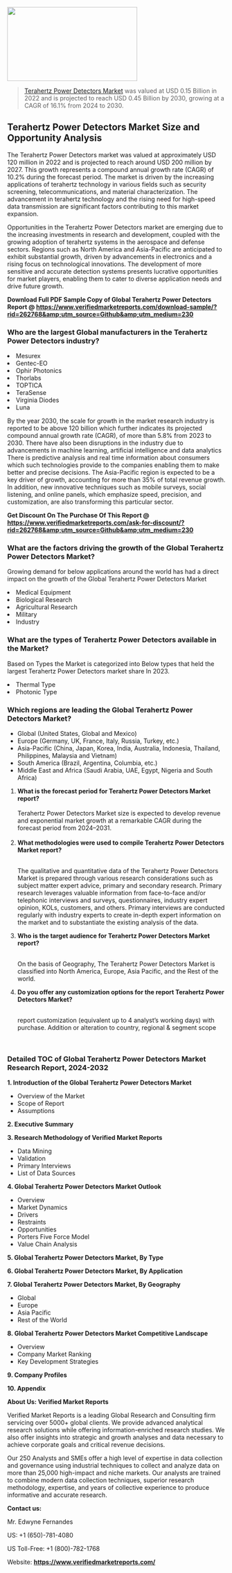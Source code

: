 <img src="https://ffe5etoiles.com/wp-content/uploads/2024/12/MST1-300x171.png" alt="" width="300" height="171" class="alignnone size-medium wp-image-20088" /><blockquote><p><p><a href="https://www.verifiedmarketreports.com/download-sample/?rid=262768&utm_source=Github&utm_medium=230" target="_blank">Terahertz Power Detectors Market</a> was valued at USD 0.15 Billion in 2022 and is projected to reach USD 0.45 Billion by 2030, growing at a CAGR of 16.1% from 2024 to 2030.</p></blockquote><p><h2>Terahertz Power Detectors Market Size and Opportunity Analysis</h2><p>The Terahertz Power Detectors market was valued at approximately USD 120 million in 2022 and is projected to reach around USD 200 million by 2027. This growth represents a compound annual growth rate (CAGR) of 10.2% during the forecast period. The market is driven by the increasing applications of terahertz technology in various fields such as security screening, telecommunications, and material characterization. The advancement in terahertz technology and the rising need for high-speed data transmission are significant factors contributing to this market expansion.</p><p>Opportunities in the Terahertz Power Detectors market are emerging due to the increasing investments in research and development, coupled with the growing adoption of terahertz systems in the aerospace and defense sectors. Regions such as North America and Asia-Pacific are anticipated to exhibit substantial growth, driven by advancements in electronics and a rising focus on technological innovations. The development of more sensitive and accurate detection systems presents lucrative opportunities for market players, enabling them to cater to diverse application needs and drive future growth.</p></p><p class=""><strong>Download Full PDF Sample Copy of Global Terahertz Power Detectors Report @ <a href="https://www.verifiedmarketreports.com/download-sample/?rid=262768&amp;utm_source=Github&amp;utm_medium=230" target="_blank">https://www.verifiedmarketreports.com/download-sample/?rid=262768&amp;utm_source=Github&amp;utm_medium=230</a></strong></p><h3 id="" class="">Who are the largest Global manufacturers in the Terahertz Power Detectors industry?</h3><p><li>Mesurex</li><li> Gentec-EO</li><li> Ophir Photonics</li><li> Thorlabs</li><li> TOPTICA</li><li> TeraSense</li><li> Virginia Diodes</li><li> Luna</li></p><div class=""><div class="" dir="" data-message-author-role="" data-message-id="" data-message-model-slug=""><div class=""><div class=""><div class=""><div class="" dir="" data-message-author-role="" data-message-id="" data-message-model-slug=""><div class=""><div class=""><p>By the year 2030, the scale for growth in the market research industry is reported to be above 120 billion which further indicates its projected compound annual growth rate (CAGR), of more than 5.8% from 2023 to 2030. There have also been disruptions in the industry due to advancements in machine learning, artificial intelligence and data analytics There is predictive analysis and real time information about consumers which such technologies provide to the companies enabling them to make better and precise decisions. The Asia-Pacific region is expected to be a key driver of growth, accounting for more than 35% of total revenue growth. In addition, new innovative techniques such as mobile surveys, social listening, and online panels, which emphasize speed, precision, and customization, are also transforming this particular sector.</p><p><strong>Get Discount On The Purchase Of This Report @&nbsp; <a href="https://www.verifiedmarketreports.com/ask-for-discount/?rid=262768&amp;utm_source=Github&amp;utm_medium=230" target="_blank">https://www.verifiedmarketreports.com/ask-for-discount/?rid=262768&amp;utm_source=Github&amp;utm_medium=230</a></strong></p></div></div></div></div></div></div></div></div><h3 id="" class="">What are the factors driving the growth of the Global Terahertz Power Detectors Market?</h3><p id="" class="">Growing demand for below applications around the world has had a direct impact on the growth of the Global Terahertz Power Detectors Market</p><p id="" class=""><li>Medical Equipment</li><li> Biological Research</li><li> Agricultural Research</li><li> Military</li><li> Industry</li></p><h3 id="" class="">What are the types of Terahertz Power Detectors available in the Market?</h3><p id="" class="">Based on Types the Market is categorized into Below types that held the largest Terahertz Power Detectors market share In 2023.</p><p id="" class=""><li>Thermal Type</li><li> Photonic Type</li></p><h3 id="" class="">Which regions are leading the Global Terahertz Power Detectors Market?</h3><ul><li>Global (United States, Global and Mexico)</li><li>Europe (Germany, UK, France, Italy, Russia, Turkey, etc.)</li><li>Asia-Pacific (China, Japan, Korea, India, Australia, Indonesia, Thailand, Philippines, Malaysia and Vietnam)</li><li>South America (Brazil, Argentina, Columbia, etc.)</li><li>Middle East and Africa (Saudi Arabia, UAE, Egypt, Nigeria and South Africa)</li></ul><p><ol><li><strong>What is the forecast period for Terahertz Power Detectors Market report?<br /></strong><br /><span data-sheets-root="1" data-sheets-value="{&quot;1&quot;:2,&quot;2&quot;:&quot;XXXX size is expected to develop revenue and exponential market growth at a remarkable CAGR during the forecast period from 2024&ndash;2030.&quot;}" data-sheets-userformat="{&quot;2&quot;:12674,&quot;4&quot;:{&quot;1&quot;:2,&quot;2&quot;:16776960},&quot;10&quot;:2,&quot;11&quot;:0,&quot;15&quot;:&quot;Arial&quot;,&quot;16&quot;:12}">Terahertz Power Detectors Market size is expected to develop revenue and exponential market growth at a remarkable CAGR during the forecast period from 2024&ndash;2031.</span><br /><br /></li><li><strong>What methodologies were used to compile Terahertz Power Detectors Market report?<br /><br /></strong><p>The qualitative and quantitative data of the&nbsp;Terahertz Power Detectors Market is prepared through various research considerations such as subject matter expert advice, primary and secondary research. Primary research leverages valuable information from face-to-face and/or telephonic interviews and surveys, questionnaires, industry expert opinion, KOLs, customers, and others. Primary interviews are conducted regularly with industry experts to create in-depth expert information on the market and to substantiate the existing analysis of the data.&nbsp;</p></li><li><strong>Who is the target audience for Terahertz Power Detectors Market report?<br /><br /></strong><p>On the basis of Geography, The&nbsp;Terahertz Power Detectors Market is classified into North America, Europe, Asia Pacific, and the Rest of the world.</p></li><li><strong>Do you offer any customization options for the report Terahertz Power Detectors Market?<br /><br /></strong><p>report customization (equivalent up to 4 analyst&rsquo;s working days) with purchase. Addition or alteration to country, regional &amp; segment scope</p><p>&nbsp;</p></li></ol></p><h3 id="" class="">Detailed TOC of Global Terahertz Power Detectors Market Research Report, 2024-2032</h3><p id="" class=""><strong>1. Introduction of the Global Terahertz Power Detectors Market</strong></p><ul><li>Overview of the Market</li><li>Scope of Report</li><li>Assumptions</li></ul><p id="" class=""><strong>2. Executive Summary</strong></p><p id="" class=""><strong>3. Research Methodology of&nbsp;Verified Market Reports</strong></p><ul><li>Data Mining</li><li>Validation</li><li>Primary Interviews</li><li>List of Data Sources</li></ul><p id="" class=""><strong>4. Global Terahertz Power Detectors Market Outlook</strong></p><ul><li>Overview</li><li>Market Dynamics</li><li>Drivers</li><li>Restraints</li><li>Opportunities</li><li>Porters Five Force Model</li><li>Value Chain Analysis</li></ul><p id="" class=""><strong>5. Global Terahertz Power Detectors Market, By&nbsp;Type</strong></p><p id="" class=""><strong>6. Global Terahertz Power Detectors Market, By Application</strong></p><p id="" class=""><strong>7. Global Terahertz Power Detectors Market, By Geography</strong></p><ul><li>Global</li><li>Europe</li><li>Asia Pacific</li><li>Rest of the World</li></ul><p id="" class=""><strong>8. Global Terahertz Power Detectors Market Competitive Landscape</strong></p><ul><li>Overview</li><li>Company Market Ranking</li><li>Key Development Strategies</li></ul><p id="" class=""><strong>9. Company Profiles</strong></p><p id="" class=""><strong>10. Appendix</strong></p><p id="" class=""><strong>About Us: Verified Market Reports</strong></p><p id="" class="">Verified Market Reports is a leading Global Research and Consulting firm servicing over 5000+ global clients. We provide advanced analytical research solutions while offering information-enriched research studies. We also offer insights into strategic and growth analyses and data necessary to achieve corporate goals and critical revenue decisions.</p><p id="" class="">Our 250 Analysts and SMEs offer a high level of expertise in data collection and governance using industrial techniques to collect and analyze data on more than 25,000 high-impact and niche markets. Our analysts are trained to combine modern data collection techniques, superior research methodology, expertise, and years of collective experience to produce informative and accurate research.</p><p id="" class=""><strong>Contact us:</strong></p><p id="" class="">Mr. Edwyne Fernandes</p><p id="" class="">US: +1 (650)-781-4080</p><p id="" class="">US Toll-Free: +1 (800)-782-1768</p><p id="" class="">Website: <a target="" data-test-app-aware-link=""><strong>https://www.verifiedmarketreports.com/</strong></a></p>
